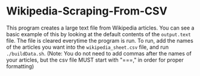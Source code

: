 # Wikipedia-Scraping-From-CSV

This program creates a large text file from Wikipedia articles. You can see a basic example of this by looking at the default contents of the `output.text` file. The file is cleared everytime the program is run. To run, add the names of the articles you want into the `wikipedia_sheet.csv` file, and run `./buildData.sh`. (Note: You do not need to add commas after the names of your articles, but the csv file MUST start with "===," in order for proper formatting)
